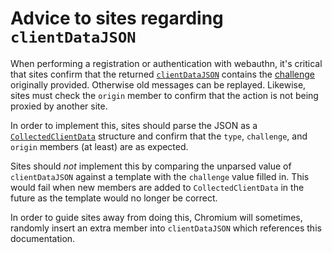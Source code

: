 # Advice to sites regarding `clientDataJSON`

When performing a registration or authentication with webauthn, it's critical that sites confirm that the returned [`clientDataJSON`](https://w3c.github.io/webauthn/#dom-authenticatorresponse-clientdatajson) contains the [challenge](https://w3c.github.io/webauthn/#cryptographic-challenges) originally provided. Otherwise old messages can be replayed. Likewise, sites must check the `origin` member to confirm that the action is not being proxied by another site.

In order to implement this, sites should parse the JSON as a [`CollectedClientData`](https://w3c.github.io/webauthn/#dictdef-collectedclientdata) structure and confirm that the `type`, `challenge`, and `origin` members (at least) are as expected.

Sites should _not_ implement this by comparing the unparsed value of `clientDataJSON` against a template with the `challenge` value filled in. This would fail when new members are added to `CollectedClientData` in the future as the template would no longer be correct.

In order to guide sites away from doing this, Chromium will sometimes, randomly insert an extra member into `clientDataJSON` which references this documentation.
